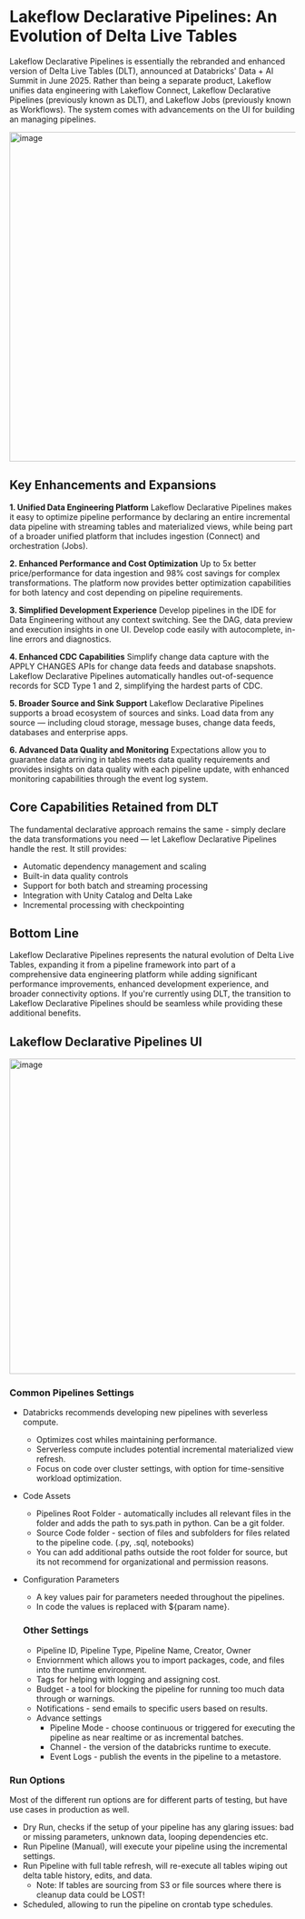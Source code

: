 
# Lakeflow Declarative Pipelines: An Evolution of Delta Live Tables

Lakeflow Declarative Pipelines is essentially the rebranded and enhanced version of Delta Live Tables (DLT), announced at Databricks' Data + AI Summit in June 2025. Rather than being a separate product, Lakeflow unifies data engineering with Lakeflow Connect, Lakeflow Declarative Pipelines (previously known as DLT), and Lakeflow Jobs (previously known as Workflows). The system comes with advancements on the UI for building an managing pipelines.

<img width="1309" height="580" alt="image" src="https://github.com/user-attachments/assets/81936041-2ed7-4b06-a45d-c6916f5c2401" />

## Key Enhancements and Expansions

**1. Unified Data Engineering Platform**
Lakeflow Declarative Pipelines makes it easy to optimize pipeline performance by declaring an entire incremental data pipeline with streaming tables and materialized views, while being part of a broader unified platform that includes ingestion (Connect) and orchestration (Jobs).

**2. Enhanced Performance and Cost Optimization**
Up to 5x better price/performance for data ingestion and 98% cost savings for complex transformations. The platform now provides better optimization capabilities for both latency and cost depending on pipeline requirements.

**3. Simplified Development Experience**
Develop pipelines in the IDE for Data Engineering without any context switching. See the DAG, data preview and execution insights in one UI. Develop code easily with autocomplete, in-line errors and diagnostics.

**4. Enhanced CDC Capabilities**
Simplify change data capture with the APPLY CHANGES APIs for change data feeds and database snapshots. Lakeflow Declarative Pipelines automatically handles out-of-sequence records for SCD Type 1 and 2, simplifying the hardest parts of CDC.

**5. Broader Source and Sink Support**
Lakeflow Declarative Pipelines supports a broad ecosystem of sources and sinks. Load data from any source — including cloud storage, message buses, change data feeds, databases and enterprise apps.

**6. Advanced Data Quality and Monitoring**
Expectations allow you to guarantee data arriving in tables meets data quality requirements and provides insights on data quality with each pipeline update, with enhanced monitoring capabilities through the event log system.

## Core Capabilities Retained from DLT

The fundamental declarative approach remains the same - simply declare the data transformations you need — let Lakeflow Declarative Pipelines handle the rest. It still provides:

- Automatic dependency management and scaling
- Built-in data quality controls
- Support for both batch and streaming processing
- Integration with Unity Catalog and Delta Lake
- Incremental processing with checkpointing

## Bottom Line

Lakeflow Declarative Pipelines represents the natural evolution of Delta Live Tables, expanding it from a pipeline framework into part of a comprehensive data engineering platform while adding significant performance improvements, enhanced development experience, and broader connectivity options. If you're currently using DLT, the transition to Lakeflow Declarative Pipelines should be seamless while providing these additional benefits.

## Lakeflow Declarative Pipelines UI

<img width="1302" height="555" alt="image" src="https://github.com/user-attachments/assets/e9689bd3-383e-4fc2-bbd0-211a1c939c89" />

### Common Pipelines Settings
- Databricks recommends developing new pipelines with severless compute.
  - Optimizes cost whiles maintaining performance.
  - Serverless compute includes potential incremental materialized view refresh.
  - Focus on code over cluster settings, with option for time-sensitive workload optimization.
- Code Assets
  - Pipelines Root Folder - automatically includes all relevant files in the folder and adds the path to sys.path in python. Can be a git folder.
  - Source Code folder - section of files and subfolders for files related to the pipeline code. (.py, .sql, notebooks)
  - You can add additional paths outside the root folder for source, but its not recommend for organizational and permission reasons.
- Configuration Parameters
  - A key values pair for parameters needed throughout the pipelines.
  - In code the values is replaced with ${param name}.
 
  ### Other Settings
  - Pipeline ID, Pipeline Type, Pipeline Name, Creator, Owner
  - Enviornment which allows you to import packages, code, and files into the runtime environment.
  - Tags for helping with logging and assigning cost.
  - Budget - a tool for blocking the pipeline for running too much data through or warnings.
  - Notifications - send emails to specific users based on results.
  - Advance settings
    - Pipeline Mode - choose continuous or triggered for executing the pipeline as near realtime or as incremental batches.
    - Channel - the version of the databricks runtime to execute.
    - Event Logs - publish the events in the pipeline to a metastore.
 
### Run Options
Most of the different run options are for different parts of testing, but have use cases in production as well.
- Dry Run, checks if the setup of your pipeline has any glaring issues: bad or missing parameters, unknown data, looping dependencies etc.
- Run Pipeline (Manual), will execute your pipeline using the incremental settings.
- Run Pipeline with full table refresh, will re-execute all tables wiping out delta table history, edits, and data.
  - Note: If tables are sourcing from S3 or file sources where there is cleanup data could be LOST!
- Scheduled, allowing to run the pipeline on crontab type schedules.
